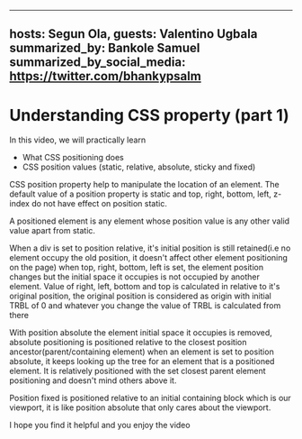 ----
hosts: Segun Ola,
guests: Valentino Ugbala
summarized_by: Bankole Samuel
summarized_by_social_media: https://twitter.com/bhankypsalm
----
# Understanding CSS property (part 1)


In this video, we will practically learn
- What CSS positioning does
- CSS position values (static, relative, absolute, sticky and fixed)

CSS position property help to manipulate the location of an element.
The default value of a position property is static and top, right, bottom, left, z-index do not have effect on position static.

A positioned element is any element whose position value is any other valid value apart from static.

When a div is set to position relative, it's initial position is still retained(i.e no element occupy the old position, it doesn't affect other element positioning on the page) when top, right, bottom, left is set, the element position changes but the initial space it occupies is not occupied by another element.
Value of right, left, bottom and top is calculated in relative to it's original position, the original position is considered as origin with initial TRBL of 0 and whatever you change the value of TRBL is calculated from there

With position absolute the element initial space it occupies is removed, absolute positioning is positioned relative to the closest position ancestor(parent/containing element)
when an element is set to position absolute, it keeps looking up the tree for an element that is a positioned element. It is relatively positioned with the set closest parent element positioning and doesn't mind others above it.

Position fixed is positioned relative to an initial containing block which is our viewport, it is like position absolute that only cares about the viewport.

I hope you find it helpful and you enjoy the video

